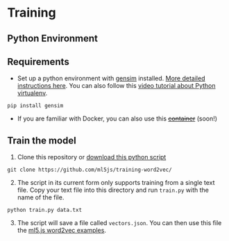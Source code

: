 # Training

## Python Environment

## Requirements

- Set up a python environment with [gensim](https://radimrehurek.com/gensim/) installed. [More detailed instructions here](https://ml5js.org/docs/training-setup.html). You can also follow this [video tutorial about Python virtualenv](https://youtu.be/nnhjvHYRsmM).

```
pip install gensim
```

- If you are familiar with Docker, you can also use this  ~~[container]()~~ (soon!)


## Train the model

1. Clone this repository or [download this python script](https://github.com/ml5js/training-word2vec/blob/master/train.py)

```
git clone https://github.com/ml5js/training-word2vec/
```

2. The script in its current form only supports training from a single text file. Copy your text file into this directory and run `train.py` with the name of the file.

```
python train.py data.txt
```

3. The script will save a file called `vectors.json`. You can then use this file the [ml5.js word2vec examples](https://github.com/ml5js/ml5-examples/tree/master/p5js/Word2Vec).
